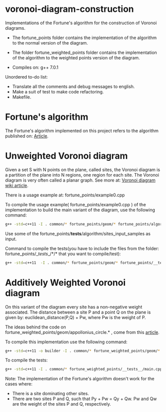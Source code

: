 # voronoi-diagram-construction
Implementations of the Fortune's algorithm for the construction of Voronoi diagrams.

- The fortune_points folder contains the implementation of the algorithm to the
  normal version of the diagram.

- The folder fortune_weighted_points folder contains the implementation of the
  algorithm to the weighted points version of the diagram.

- Compiles on: g++ 7.0.1

Unordered to-do list:
* Translate all the comments and debug messages to english.
* Make a suit of test to make code refactoring.
* Makefile.

# Fortune's algorithm
The Fortune's algorithm implemented on this project refers to the algorithm published on:
[Article](https://link.springer.com/article/10.1007/BF01840357).

# Unweighted Voronoi diagram
Given a set S with N points on the plane, called sites, the Voronoi diagram is a partition
of the plane into N regions, one region for each site. The Voronoi diagram is very often
called a planar graph. See more at: [Voronoi diagram wiki article](https://en.wikipedia.org/wiki/Voronoi_diagram).

There is a usage example at: fortune_points/example0.cpp

To compile the usage example( fortune_points/example0.cpp ) of the implementation to build the main variant of the diagram, use the following command:
```bash
g++ -std=c++11 -I . common/* fortune_points/geom/* fortune_points/algorithm/* fortune_points/diagram/* fortune_points/example0.cpp -o builder
```
Use some of the fortune_points/__tests__/algorithm/sites_input_samples as input.

Command to compile the tests(you have to include the files from the folder: fortune_points/\__tests__/\*/\* that you want to compile/test):

```bash
g++ -std=c++11  -I . common/* fortune_points/geom/* fortune_points/__tests__/main.cpp gtest/libgtest.a -pthread -o fortune-points-tests
```

# Additively Weighted Voronoi diagram
On this variant of the diagram every site has a non-negative weight associated.
The distance between a site P and a point Q on the plane is given by:
euclidean_distance(P,Q) + Pw, where Pw is the weight of P.

The ideas behind the code on fortune_weighted_points/geom/appollonius_circle.* ,
come from this [article](http://www.sciencedirect.com/science/article/pii/S0010448505001016).

To compile this implementation use the following command:
```bash
g++ -std=c++11 -o builder -I . common/* fortune_weighted_points/geom/* fortune_weighted_points/algorithm/* fortune_weighted_points/diagram/* fortune_weighted_points/*.cpp
```

To compile the tests:
```bash
g++ -std=c++11 -I . common/* fortune_weighted_points/__tests__/main.cpp fortune_weighted_points/__tests__/algorithm/fortune_unittest.cpp fortune_weighted_points/__tests__/algorithm/test_helper/samples_reader.* fortune_weighted_points/algorithm/* fortune_weighted_points/diagram/* fortune_weighted_points/geom/* gtest/libgtest.a -pthread -o fortune-weighted-test
```

Note: The implementation of the Fortune's algorithm doesn't work for the cases
where:
- There is a site dominating other sites.
- There are two sites P and Q, such that Py + Pw = Qy + Qw. Pw and Qw are the weight
  of the sites P and Q, respectively.
